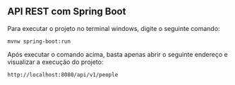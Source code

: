 <h2>API REST com Spring Boot</h2>

Para executar o projeto no terminal windows, digite o seguinte comando:

```shell script
mvnw spring-boot:run 
```

Após executar o comando acima, basta apenas abrir o seguinte endereço e visualizar a execução do projeto:

```
http://localhost:8080/api/v1/people
```




